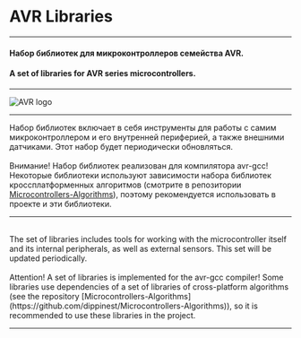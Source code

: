  # AVR Libraries
___

#### Набор библиотек для микроконтроллеров семейства AVR.

#### A set of libraries for AVR series microcontrollers.

___

<img src="/resources/logo.jpg" alt="AVR logo"/>

___

Набор библиотек включает в себя инструменты для работы с самим микроконтроллером и его внутренней периферией, а также внешними датчиками. Этот набор будет периодически обновляться.
<br>
<br>
Внимание! Набор библиотек реализован для компилятора avr-gcc! Некоторые библиотеки используют зависимости набора библиотек кроссплатформенных алгоритмов (смотрите в репозитории [Microcontrollers-Algorithms](https://github.com/dippinest/Microcontrollers-Algorithms)), поэтому рекомендуется использовать в проекте и эти библиотеки.
<br>
___
<br>
The set of libraries includes tools for working with the microcontroller itself and its internal peripherals, as well as external sensors. This set will be updated periodically.
<br>
<br>
Attention! A set of libraries is implemented for the avr-gcc compiler! Some libraries use dependencies of a set of libraries of cross-platform algorithms (see the repository [Microcontrollers-Algorithms](https://github.com/dippinest/Microcontrollers-Algorithms)), so it is recommended to use these libraries in the project.

___
